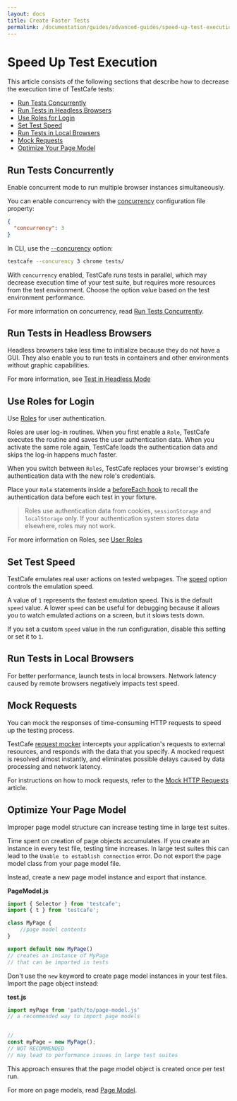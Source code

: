 ```yaml
---
layout: docs
title: Create Faster Tests
permalink: /documentation/guides/advanced-guides/speed-up-test-execution.html
---
```


# Speed Up Test Execution

This article consists of the following sections that describe how to decrease the execution time of TestCafe tests:

* [Run Tests Concurrently](#run-tests-concurrently)
* [Run Tests in Headless Browsers](#run-tests-in-headless-browsers)
* [Use Roles for Login](#use-roles-for-login)
* [Set Test Speed](#set-test-speed)
* [Run Tests in Local Browsers](#run-tests-in-local-browsers)
* [Mock Requests](#mock-requests)
* [Optimize Your Page Model](#optimize-your-page-model)

## Run Tests Concurrently

Enable concurrent mode to run multiple browser instances simultaneously.

You can enable concurrency with the [concurrency](../../reference/configuration-file.md#concurrency) configuration file property:

```json
{
  "concurrency": 3
}
```

In CLI, use the [--concurency](../../reference/command-line-interface.md#-c-n---concurrency-n) option:

```sh
testcafe --concurency 3 chrome tests/
```

With `concurrency` enabled, TestCafe runs tests in parallel, which may decrease execution time of your test suite, but requires more resources from the test environment. Choose the option value based on the test environment performance.

For more information on concurrency, read [Run Tests Concurrently](../../guides/basic-guides/run-tests.md#run-tests-concurrently).

## Run Tests in Headless Browsers

Headless browsers take less time to initialize because they do not have a GUI. They also enable you to run tests in containers and other environments without graphic capabilities.

For more information, see [Test in Headless Mode](../../guides/concepts/browsers.md#test-in-headless-mode)

## Use Roles for Login

Use [Roles](../../guides/advanced-guides/authentication.md#user-roles) for user authentication.

Roles are user log-in routines. When you first enable a `Role`, TestCafe executes the routine and saves the user authentication data. When you activate the same role again, TestCafe loads the authentication data and skips the log-in happens much faster.

When you switch between `Roles`, TestCafe replaces your browser's existing authentication data with the new role's credentials.

Place your `Role` statements inside a [beforeEach hook](../../reference/test-api/fixture/beforeeach.md) to recall the authentication data before each test in your fixture.

> Roles use authentication data from cookies, `sessionStorage` and `localStorage` only. If your authentication system stores data elsewhere, roles may not work.

For more information on Roles, see [User Roles](../../guides/advanced-guides/authentication.md#user-roles)

## Set Test Speed

TestCafe emulates real user actions on tested webpages. The [speed](../../reference/command-line-interface.md#--speed-factor) option controls the emulation speed.

A value of `1` represents the fastest emulation speed. This is the default `speed` value. A lower `speed` can be useful for debugging because it allows you to watch emulated actions on a screen, but it slows tests down.

If you set a custom `speed` value in the run configuration, disable this setting or set it to `1`.

## Run Tests in Local Browsers

For better performance, launch tests in local browsers. Network latency caused by remote browsers negatively impacts test speed.

## Mock Requests

You can mock the responses of time-consuming HTTP requests to speed up the testing process.

TestCafe [request mocker](../../reference/test-api/requestmock/README.md) intercepts your application's requests to external resources, and responds with the data that you specify. A mocked request is resolved almost instantly, and eliminates possible delays caused by data processing and network latency.

For instructions on how to mock requests, refer to the [Mock HTTP Requests](../../guides/advanced-guides/intercept-http-requests.md#mock-http-requests) article.

## Optimize Your Page Model

Improper page model structure can increase testing time in large test suites.

Time spent on creation of page objects accumulates. If you create an instance in every test file, testing time increases. In large test suites this can lead to the `Unable to establish connection` error. Do not export the page model class from your page model file.

Instead, create a new page model instance and export that instance.

**PageModel.js**

```js
import { Selector } from 'testcafe';
import { t } from 'testcafe';

class MyPage {
    //page model contents
}

export default new MyPage()
// creates an instance of MyPage
// that can be imported in tests
```

Don't use the `new` keyword to create page model instances in your test files. Import the page object instead:

**test.js**

```js
import myPage from 'path/to/page-model.js'
// a recommended way to import page models


//
const myPage = new MyPage();
// NOT RECOMMENDED
// may lead to performance issues in large test suites
```

This approach ensures that the page model object is created once per test run.

For more on page models, read [Page Model](../../guides/concepts/page-model.md).
